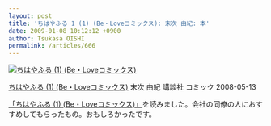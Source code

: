 ```yaml
---
layout: post
title: 'ちはやふる 1 (1) (Be・Loveコミックス): 末次 由紀: 本'
date: 2009-01-08 10:12:12 +0900
author: Tsukasa OISHI
permalink: /articles/666
---
```


 [![ちはやふる (1) (Be・Loveコミックス)](https://images-na.ssl-images-amazon.com/images/I/518A-KzlK7L._SL160_.jpg "ちはやふる (1) (Be・Loveコミックス)")](http://www.amazon.co.jp/%E3%81%A1%E3%81%AF%E3%82%84%E3%81%B5%E3%82%8B-1-Be%E3%83%BBLove%E3%82%B3%E3%83%9F%E3%83%83%E3%82%AF%E3%82%B9-%E6%9C%AB%E6%AC%A1-%E7%94%B1%E7%B4%80/dp/4063192393%3FSubscriptionId%3DAKIAIKJECTBTL3JTYTKA%26tag%3Dkaeruspoon-22%26linkCode%3Dxm2%26camp%3D2025%26creative%3D165953%26creativeASIN%3D4063192393)

 [ちはやふる (1) (Be・Loveコミックス)](http://www.amazon.co.jp/%E3%81%A1%E3%81%AF%E3%82%84%E3%81%B5%E3%82%8B-1-Be%E3%83%BBLove%E3%82%B3%E3%83%9F%E3%83%83%E3%82%AF%E3%82%B9-%E6%9C%AB%E6%AC%A1-%E7%94%B1%E7%B4%80/dp/4063192393%3FSubscriptionId%3DAKIAIKJECTBTL3JTYTKA%26tag%3Dkaeruspoon-22%26linkCode%3Dxm2%26camp%3D2025%26creative%3D165953%26creativeASIN%3D4063192393)
末次 由紀
講談社
コミック
2008-05-13

 [「ちはやふる (1) (Be・Loveコミックス)」](http://www.amazon.co.jp/%E3%81%A1%E3%81%AF%E3%82%84%E3%81%B5%E3%82%8B-1-Be%E3%83%BBLove%E3%82%B3%E3%83%9F%E3%83%83%E3%82%AF%E3%82%B9-%E6%9C%AB%E6%AC%A1-%E7%94%B1%E7%B4%80/dp/4063192393%3FSubscriptionId%3DAKIAIKJECTBTL3JTYTKA%26tag%3Dkaeruspoon-22%26linkCode%3Dxm2%26camp%3D2025%26creative%3D165953%26creativeASIN%3D4063192393)を読みました。会社の同僚の人におすすめしてもらったもの。おもしろかったです。
